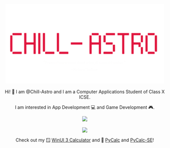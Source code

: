 <p align="center">
  <img src="https://github.com/Chill-Astro/Chill-Astro/blob/main/Brand.png" width="500px">
</p>

<p align="center">
Hi! 👋 I am @Chill-Astro and I am a Computer Applications Student of Class X ICSE.
</p>
<p align="center">
I am interested in App Development 💻 and Game Development 🎮.
</p>


<p align="center">
    <img width="370" src="https://github-readme-stats.vercel.app/api?username=chill-astro&show_icons=true&hide_border=false&theme=holi">
</p>

<p align="center"><img align="center" width="320" src="https://github-readme-stats.vercel.app/api/top-langs?username=chill-astro&show_icons=true&layout=compact&theme=holi"/>
</p>

<p align="center">
Check out my 🪟 <a href="https://github.com/Chill-Astro/Calculator">WinUI 3 Calculator</a> and 🐍 <a href="https://github.com/Chill-Astro/PyCalc">PyCalc</a> and <a href="https://github.com/Chill-Astro/PyCalc-SE">PyCalc-SE</a>!
</p>

<!---
Chill-Astro/Chill-Astro is a ✨ special ✨ repository because its `README.md` (this file) appears on your GitHub profile.
You can click the Preview link to take a look at your changes.
--->
